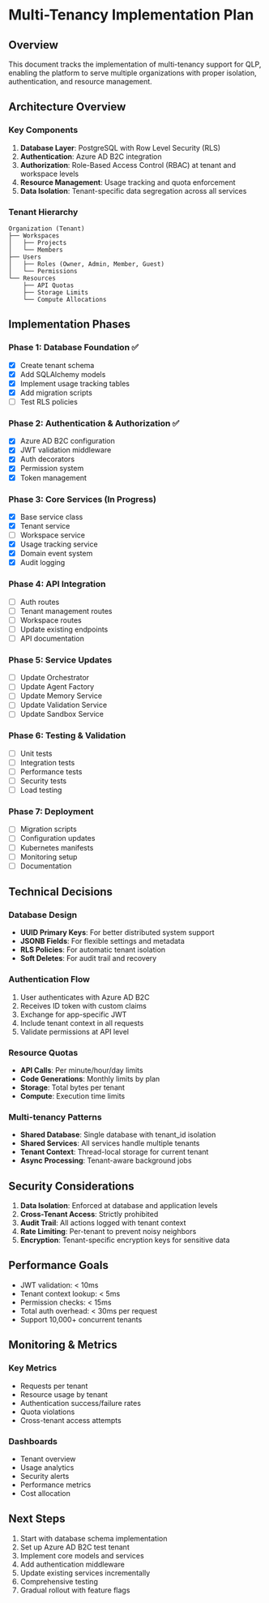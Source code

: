 # Multi-Tenancy Implementation Plan

## Overview
This document tracks the implementation of multi-tenancy support for QLP, enabling the platform to serve multiple organizations with proper isolation, authentication, and resource management.

## Architecture Overview

### Key Components
1. **Database Layer**: PostgreSQL with Row Level Security (RLS)
2. **Authentication**: Azure AD B2C integration
3. **Authorization**: Role-Based Access Control (RBAC) at tenant and workspace levels
4. **Resource Management**: Usage tracking and quota enforcement
5. **Data Isolation**: Tenant-specific data segregation across all services

### Tenant Hierarchy
```
Organization (Tenant)
├── Workspaces
│   ├── Projects
│   └── Members
├── Users
│   ├── Roles (Owner, Admin, Member, Guest)
│   └── Permissions
└── Resources
    ├── API Quotas
    ├── Storage Limits
    └── Compute Allocations
```

## Implementation Phases

### Phase 1: Database Foundation ✅
- [x] Create tenant schema
- [x] Add SQLAlchemy models
- [x] Implement usage tracking tables
- [x] Add migration scripts
- [ ] Test RLS policies

### Phase 2: Authentication & Authorization ✅
- [x] Azure AD B2C configuration
- [x] JWT validation middleware
- [x] Auth decorators
- [x] Permission system
- [x] Token management

### Phase 3: Core Services (In Progress)
- [x] Base service class
- [x] Tenant service
- [ ] Workspace service
- [x] Usage tracking service
- [x] Domain event system
- [x] Audit logging

### Phase 4: API Integration
- [ ] Auth routes
- [ ] Tenant management routes
- [ ] Workspace routes
- [ ] Update existing endpoints
- [ ] API documentation

### Phase 5: Service Updates
- [ ] Update Orchestrator
- [ ] Update Agent Factory
- [ ] Update Memory Service
- [ ] Update Validation Service
- [ ] Update Sandbox Service

### Phase 6: Testing & Validation
- [ ] Unit tests
- [ ] Integration tests
- [ ] Performance tests
- [ ] Security tests
- [ ] Load testing

### Phase 7: Deployment
- [ ] Migration scripts
- [ ] Configuration updates
- [ ] Kubernetes manifests
- [ ] Monitoring setup
- [ ] Documentation

## Technical Decisions

### Database Design
- **UUID Primary Keys**: For better distributed system support
- **JSONB Fields**: For flexible settings and metadata
- **RLS Policies**: For automatic tenant isolation
- **Soft Deletes**: For audit trail and recovery

### Authentication Flow
1. User authenticates with Azure AD B2C
2. Receives ID token with custom claims
3. Exchange for app-specific JWT
4. Include tenant context in all requests
5. Validate permissions at API level

### Resource Quotas
- **API Calls**: Per minute/hour/day limits
- **Code Generations**: Monthly limits by plan
- **Storage**: Total bytes per tenant
- **Compute**: Execution time limits

### Multi-tenancy Patterns
- **Shared Database**: Single database with tenant_id isolation
- **Shared Services**: All services handle multiple tenants
- **Tenant Context**: Thread-local storage for current tenant
- **Async Processing**: Tenant-aware background jobs

## Security Considerations

1. **Data Isolation**: Enforced at database and application levels
2. **Cross-Tenant Access**: Strictly prohibited
3. **Audit Trail**: All actions logged with tenant context
4. **Rate Limiting**: Per-tenant to prevent noisy neighbors
5. **Encryption**: Tenant-specific encryption keys for sensitive data

## Performance Goals

- JWT validation: < 10ms
- Tenant context lookup: < 5ms
- Permission checks: < 15ms
- Total auth overhead: < 30ms per request
- Support 10,000+ concurrent tenants

## Monitoring & Metrics

### Key Metrics
- Requests per tenant
- Resource usage by tenant
- Authentication success/failure rates
- Quota violations
- Cross-tenant access attempts

### Dashboards
- Tenant overview
- Usage analytics
- Security alerts
- Performance metrics
- Cost allocation

## Next Steps

1. Start with database schema implementation
2. Set up Azure AD B2C test tenant
3. Implement core models and services
4. Add authentication middleware
5. Update existing services incrementally
6. Comprehensive testing
7. Gradual rollout with feature flags